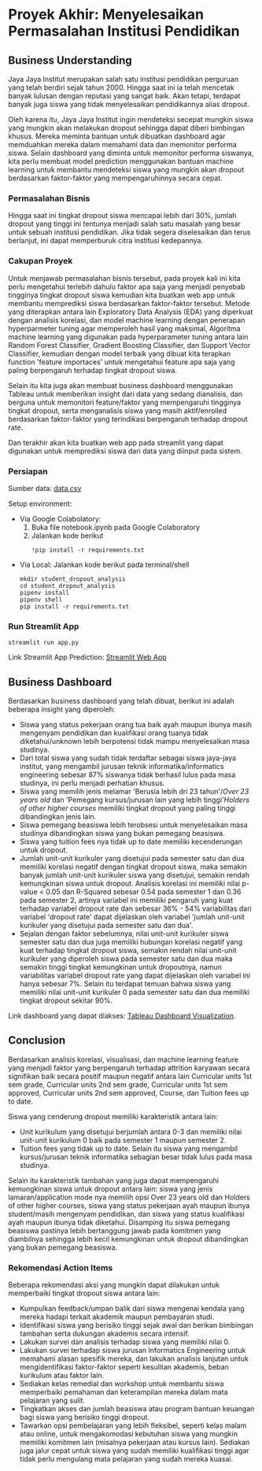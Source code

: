 # Proyek Akhir: Menyelesaikan Permasalahan Institusi Pendidikan

## Business Understanding

Jaya Jaya Institut merupakan salah satu institusi pendidikan perguruan yang telah berdiri sejak tahun 2000. Hingga saat ini ia telah mencetak banyak lulusan dengan reputasi yang sangat baik. Akan tetapi, terdapat banyak juga siswa yang tidak menyelesaikan pendidikannya alias dropout.

Oleh karena itu, Jaya Jaya Institut ingin mendeteksi secepat mungkin siswa yang mungkin akan melakukan dropout sehingga dapat diberi bimbingan khusus. Mereka meminta bantuan untuk dibuatkan dashboard agar memduahkan mereka dalam memahami data dan memonitor performa siswa.
Selain dashboard yang diminta untuk memonitor performa siswanya, kita perlu membuat model prediction menggunakan bantuan machine learning untuk membantu mendeteksi siswa yang mungkin akan dropout berdasarkan faktor-faktor yang mempengaruhinnya secara cepat.

### Permasalahan Bisnis

Hingga saat ini tingkat dropout siswa mencapai lebih dari 30%, jumlah dropout yang tinggi ini tentunya menjadi salah satu masalah yang besar untuk sebuah institusi pendidikan. Jika tidak segera diselesaikan dan terus berlanjut, ini dapat memperburuk citra institusi kedepannya.

### Cakupan Proyek

Untuk menjawab permasalahan bisnis tersebut, pada proyek kali ini kita perlu mengetahui terlebih dahulu faktor apa saja yang menjadi penyebab tingginya tingkat dropout siswa kemudian kita buatkan web app untuk membantu memprediksi siswa berdasarkan faktor-faktor tersebut. Metode yang diterapkan antara lain Exploratory Data Analysis (EDA) yang diperkuat dengan analisis korelasi, dan model machine learning dengan penerapan hyperparmeter tuning agar memperoleh hasil yang maksimal, Algoritma machine learning yang digunakan pada hyperparameter tuning antara lain Random Forest Classifier, Gradient Boosting Classifier, dan Support Vector Classifier, kemudian dengan model terbaik yang dibuat kita terapkan function 'feature importaces' untuk mengetahui feature apa saja yang paling berpengaruh terhadap tingkat dropout siswa.

Selain itu kita juga akan membuat business dashboard menggunakan Tableau untuk memberikan insight dari data yang sedang dianalisis, dan berguna untuk memonitori feature/faktor yang mempengaruhi tingginya tingkat dropout, serta menganalisis siswa yang masih aktif/enrolled berdasarkan faktor-faktor yang terindikasi berpengaruh terhadap dropout rate.

Dan terakhir akan kita buatkan web app pada streamlit yang dapat digunakan untuk memprediksi siswa dari data yang diinput pada sistem.

### Persiapan

Sumber data: [data.csv](https://raw.githubusercontent.com/dicodingacademy/dicoding_dataset/main/students_performance/data.csv)

Setup environment:
- Via Google Colabolatory:
   1. Buka file notebook.ipynb pada Google Colaboratory
   2. Jalankan kode berikut
      ```
      !pip install -r requirements.txt
      ```
- Via Local:
   Jalankan kode berikut pada terminal/shell
   ```
   mkdir student_dropout_analysis
   cd student_dropout_analysis
   pipenv install
   pipenv shell
   pip install -r requirements.txt
   ```

### Run Streamlit App

```
streamlit run app.py
```
Link Streamlit App Prediction: [Streamlit Web App](https://student-dropout-analysis-msyarif.streamlit.app/)

## Business Dashboard

Berdasarkan business dashboard yang telah dibuat, berikut ini adalah beberapa insight yang diperoleh:
- Siswa yang status pekerjaan orang tua baik ayah maupun ibunya masih mengenyam pendidikan dan kualifikasi orang tuanya tidak diketahui/unknown lebih berpotensi tidak mampu menyelesaikan masa studinya.
- Dari total siswa yang sudah tidak terdaftar sebagai siswa jaya-jaya institut, yang mengambil jurusan teknik informatika/informatics engineering sebesar 87% siswanya tidak berhasil lulus pada masa studinya, ini perlu menjadi perhatian khusus.
- Siswa yang memilih jenis melamar 'Berusia lebih dri 23 tahun'/*Over 23 years old* dan 'Pemegang kursus/jurusan lain yang lebih tinggi'*Holders of other higher courses* memiliki tingkat dropout yang paling tinggi dibandingkan jenis lain.
- Siswa pemegang beasiswa lebih terobsesi untuk menyelesaikan masa studinya dibandingkan siswa yang bukan pemegang beasiswa.
- Siswa yang tuition fees nya tidak up to date memiliki kecenderungan untuk dropout.
- Jumlah unit-unit kurikuler yang disetujui pada semester satu dan dua memiliki korelasi negatif dengan tingkat dropout siswa, maka semakin banyak jumlah unit-unit kurikuler siswa yang disetujui, semakin rendah kemungkinan siswa untuk dropout. Analisis korelasi ini memiliki nilai p-value < 0.05 dan R-Squared sebesar 0.54 pada semester 1 dan 0.36 pada semester 2, artinya variabel ini memiliki pengaruh yang kuat terhadap variabel dropout rate dan sebesar 36% - 54% variabilitas dari variabel 'dropout rate' dapat dijelaskan oleh variabel 'jumlah unit-unit kurikuler yang disetujui pada semester satu dan dua'.
- Sejalan dengan faktor sebelumnya, nilai unit-unit kurikuler siswa semester satu dan dua juga memiliki hubungan korelasi negatif yang kuat terhadap tingkat dropout siswa, semakin rendah nilai unit-unit kurikuler yang diperoleh siswa pada semester satu dan dua maka semakin tinggi tingkat kemungkinan untuk dropoutnya, namun variabilitas variabel dropout rate yang dapat dijelaskan oleh variabel ini hanya sebesar 7%. Selain itu terdapat temuan bahwa siswa yang memiliki nilai unit-unit kurikuler 0 pada semester satu dan dua memiliki tingkat dropout sekitar 90%. 

Link dashboard yang dapat diakses: [Tableau Dashboard Visualization](https://public.tableau.com/views/studentperformanceanalysis_17181749958020/Home?:language=en-US&:sid=&:display_count=n&:origin=viz_share_link).

## Conclusion

Berdasarkan analisis korelasi, visualisasi, dan machine learning feature yang menjadi faktor yang berpengaruh terhadap attrition karyawan secara signifikan baik secara positif maupun negatif antara lain Curricular units 1st sem grade, Curricular units 2nd sem grade, Curricular units 1st sem approved, Curricular units 2nd sem approved, Course, dan Tuition fees up to date.

Siswa yang cenderung dropout memiliki karakteristik antara lain:
- Unit kurikulum yang disetujui berjumlah antara 0-3 dan memiliki nilai unit-unit kurikulum 0 baik pada semester 1 maupun semester 2.
- Tuition fees yang tidak up to date.
Selain itu siswa yang mengambil kursus/jurusan teknik informatika sebagian besar tidak lulus pada masa studinya.

Selain itu karakteristik tambahan yang juga dapat mempengaruhi kemungkinan siswa untuk dropout antara lain: siswa yang jenis lamaran/application mode nya memilih opsi Over 23 years old dan Holders of other higher courses, siswa yang status pekerjaan ayah maupun ibunya student/masih mengenyam pendidikan, dan siswa yang status kualifikasi ayah maupun ibunya tidak diketahui. Disamping itu siswa pemegang beasiswa pastinya lebih bertanggung jawab pada komitmen yang diambilnya sehingga lebih kecil kemungkinan untuk dropout dibandingkan yang bukan pemegang beasiswa.

### Rekomendasi Action Items

Beberapa rekomendasi aksi yang mungkin dapat dilakukan untuk memperbaiki tingkat dropout siswa antara lain:
- Kumpulkan feedback/umpan balik dari siswa mengenai kendala yang mereka hadapi terkait akademik maupun pembayaran studi.
- Identifikasi siswa yang berisiko tinggi sejak awal dan berikan bimbingan tambahan serta dukungan akademis secara intensif.
- Lakukan survei dan analisis terhadap siswa yang memiliki nilai 0.
-  Lakukan survei terhadap siswa jurusan Informatics Engineering untuk memahami alasan spesifik mereka, dan lakukan analisis lanjutan untuk mengidentifikasi faktor-faktor seperti kesulitan akademis, beban kurikulum atau faktor lain.
- Sediakan kelas remedial dan workshop untuk membantu siswa memperbaiki pemahaman dan keterampilan mereka dalam mata pelajaran yang sulit.
- Tingkatkan akses dan jumlah beasiswa atau program bantuan keuangan bagi siswa yang berisiko tinggi dropout.
- Tawarkan opsi pembelajaran yang lebih fleksibel, seperti kelas malam atau online, untuk mengakomodasi kebutuhan siswa yang mungkin memiliki komitmen lain (misalnya pekerjaan atau kursus lain). Sediakan juga jalur cepat untuk siswa yang sudah memiliki kualifikasi tinggi agar tidak perlu mengulang mata pelajaran yang sudah mereka kuasai.
